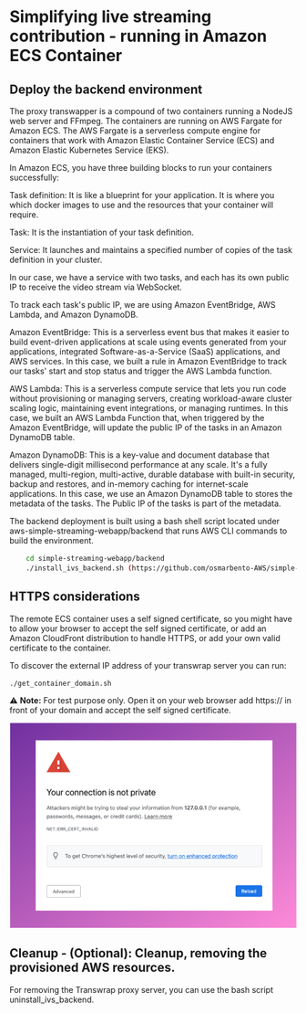 # Simplifying live streaming contribution - running in Amazon ECS Container

## Deploy the backend environment

The proxy transwapper is a compound of two containers running a NodeJS web server and FFmpeg. The containers are running on AWS Fargate for Amazon ECS. The AWS Fargate is a serverless compute engine for containers that work with Amazon Elastic Container Service (ECS) and Amazon Elastic Kubernetes Service (EKS). 
 
In Amazon ECS, you have three building blocks to run your containers successfully:
 
Task definition: It is like a blueprint for your application. It is where you which docker images to use and the resources that your container will require.
 
Task: It is the instantiation of your task definition.
 
Service: It launches and maintains a specified number of copies of the task definition in your cluster.
 
In our case, we have a service with two tasks, and each has its own public IP to receive the video stream via WebSocket.
 
To track each task's public IP, we are using Amazon EventBridge, AWS Lambda, and Amazon DynamoDB.
 
Amazon EventBridge: This is a serverless event bus that makes it easier to build event-driven applications at scale using events generated from your applications, integrated Software-as-a-Service (SaaS) applications, and AWS services. In this case, we built a rule in Amazon EventBridge to track our tasks' start and stop status and trigger the AWS Lambda function.
 
AWS Lambda: This is a serverless compute service that lets you run code without provisioning or managing servers, creating workload-aware cluster scaling logic, maintaining event integrations, or managing runtimes. In this case, we built an AWS Lambda Function that, when triggered by the Amazon EventBridge, will update the public IP of the tasks in an Amazon DynamoDB table.
 
Amazon DynamoDB: This is a key-value and document database that delivers single-digit millisecond performance at any scale. It's a fully managed, multi-region, multi-active, durable database with built-in security, backup and restores, and in-memory caching for internet-scale applications. In this case, we use an Amazon DynamoDB table to stores the metadata of the tasks. The Public IP of the tasks is part of the metadata.
 
The backend deployment is built using a bash shell script located under aws-simple-streaming-webapp/backend that runs AWS CLI commands to build the environment.

```sh
    cd simple-streaming-webapp/backend
    ./install_ivs_backend.sh (https://github.com/osmarbento-AWS/simple-streaming-webapp/blob/withHooks/backend/install_ivs_backend.sh) deploy all
```

## HTTPS considerations
The remote ECS container uses a self signed certificate, so you might have to allow your browser to accept the self signed certificate, or add an Amazon CloudFront distribution to handle HTTPS, or add your own valid certificate to the container. 

To discover the external IP address of your transwrap server you can run:

```sh
./get_container_domain.sh
```

:warning: **Note:** For test purpose only.
Open it on your web browser add https:// in front of your domain and accept the self signed certificate.

<img src="../doc/sslerror.png" alt="ssl error" />


## Cleanup - (Optional): Cleanup, removing the provisioned AWS resources. 

For removing the Transwrap proxy server, you can use the bash script uninstall_ivs_backend.

